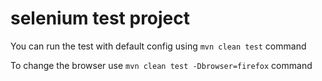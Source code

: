 # selenium test project

You can run the test with default config using `mvn clean test` command

To change the browser use `mvn clean test -Dbrowser=firefox` command
